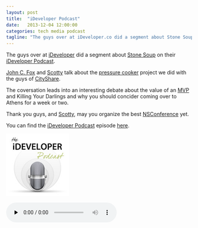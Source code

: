 ```yaml
---
layout: post
title:  "iDeveloper Podcast"
date:   2013-12-04 12:00:00
categories: tech media podcast
tagline: "The guys over at iDeveloper.co did a segment about Stone Soup on their podcast."
---
```


The guys over at [iDeveloper] did a segment about [Stone Soup] on their [iDeveloper Podcast].

[John C. Fox] and [Scotty] talk about the [pressure cooker] project we did with the guys of [CityShare].

The coversation leads into an interesting debate about the value of an [MVP] and Killing Your Darlings and why you should concider coming over to Athens for a week or two.


Thank you guys, and [Scotty], may you organize the best [NSConference] yet.

You can find the [iDeveloper Podcast] episode [here][iDeveloper Podcast].

![iDeveloper Podcast](/images/ideveloper-podcast.jpg)

<audio controls="controls" preload="none"><br>
  <source src="http://media.blubrry.com/ideveloper/ideveloperpodcast.ideveloper.co/ideveloper098.m4a"><br>
</audio>

[iDeveloper]: http://ideveloper.co 'iDeveloper | Stuff for OS X and iOS Developers'
[iDeveloper Podcast]: http://ideveloper.co/podcast098/ 'Listen to the Podcast on iDeveloper Podcast'
[Stone Soup]: http://stonesoup.io 'Stone Soup: Learn, Build, Ship in Athens'
[John C. Fox]: https://twitter.com/djembe
[Scotty]: https://twitter.com/macdevnet
[CityShare]: http://cityshare.com
[pressure cooker]: /2013/11/The-Greek-Pressure-Cooker.html
[MVP]: http://en.wikipedia.org/wiki/Minimum_viable_product 'Minimum Viable Product'
[NSConference]: http://nsconference.com 'March 17th-19th 2014, Leicester, UK'
